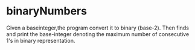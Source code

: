 # binaryNumbers
Given a baseinteger,the program convert it to binary (base-2). Then finds and print the base-integer denoting the maximum number of consecutive 1's in binary representation.
